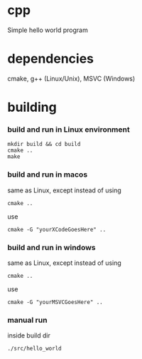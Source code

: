 # cpp
Simple hello world program

# dependencies
cmake, g++ (Linux/Unix), MSVC (Windows)

# building
### build and run in Linux environment
```console
mkdir build && cd build
cmake ..
make
```

### build and run in macos
same as Linux, except instead of using 
```console
cmake ..
```
use 

```console
cmake -G "yourXCodeGoesHere" ..
```

### build and run in windows
same as Linux, except instead of using
```console
cmake ..
```
use

```console
cmake -G "yourMSVCGoesHere" ..
```

### manual run
inside build dir
```console
./src/hello_world
```
